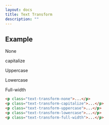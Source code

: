 ```yaml
---
layout: docs
title: Text Transform
description: ""
---
```


## Example

<p class="text-transform-none">None</p>
<p class="text-transform-capitalize">capitalize</p>
<p class="text-transform-uppercase">Uppercase</p>
<p class="text-transform-lowercase">Lowercase</p>
<p class="text-transform-full-width">Full-width</p>

```html
<p class="text-transform-none">...</p>
<p class="text-transform-capitalize">...</p>
<p class="text-transform-uppercase">...</p>
<p class="text-transform-lowercase">...</p>
<p class="text-transform-full-width">...</p>
```
